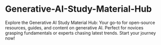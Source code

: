 # Generative-AI-Study-Material-Hub
Explore the Generative AI Study Material Hub: Your go-to for open-source resources, guides, and content on generative AI. Perfect for novices grasping fundamentals or experts chasing latest trends. Start your journey now!
